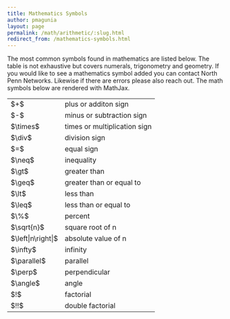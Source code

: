 ```yaml
---
title: Mathematics Symbols
author: pmagunia
layout: page
permalink: /math/arithmetic/:slug.html
redirect_from: /mathematics-symbols.html
---
```

<p>The most common symbols found in mathematics are listed below. The table is not exhaustive but covers numerals, trigonometry and geometry. If you would like to see a mathematics symbol added you can contact North Penn Networks. Likewise if there are errors please also reach out. The math symbols below are rendered with MathJax.</p>
<table summary="mathematical symbols">
<tbody>
<tr><td>$+$</td><td>plus or additon sign</td></tr>
<tr><td>$-$</td><td>minus or subtraction sign</td></tr>
<tr><td>$\times$</td><td>times or multiplication sign</td></tr>
<tr><td>$\div$</td><td>division sign</td></tr>
<tr><td>$=$</td><td>equal sign</td></tr>
<tr><td>$\neq$</td><td>inequality</td></tr>
<tr><td>$\gt$</td><td>greater than</td></tr>
<tr><td>$\geq$</td><td>greater than or equal to</td></tr>
<tr><td>$\lt$</td><td>less than</td></tr>
<tr><td>$\leq$</td><td>less than or equal to</td></tr>
<tr><td>$\%$</td><td>percent</td></tr>
<tr><td>$\sqrt{n}$</td><td>square root of n</td></tr>
<tr><td>$\left|n\right|$</td><td>absolute value of n</td></tr>
<tr><td>$\infty$</td><td>infinity</td></tr>
<tr><td>$\parallel$</td><td>parallel</td></tr>
<tr><td>$\perp$</td><td>perpendicular</td></tr>
<tr><td>$\angle$</td><td>angle</td></tr>
<tr><td>$!$</td><td>factorial</td></tr>
<tr><td>$!!$</td><td>double factorial</td></tr>
</tbody>
</table>
